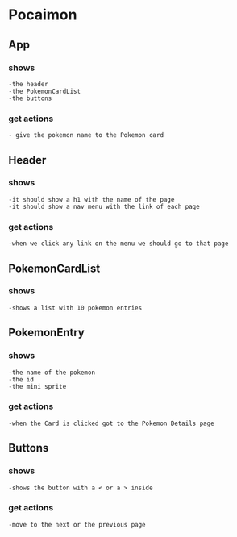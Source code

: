 # Pocaimon

## App

### shows

    -the header
    -the PokemonCardList
    -the buttons

### get actions

    - give the pokemon name to the Pokemon card

## Header

### shows

    -it should show a h1 with the name of the page
    -it should show a nav menu with the link of each page

### get actions

    -when we click any link on the menu we should go to that page

## PokemonCardList

### shows

    -shows a list with 10 pokemon entries

## PokemonEntry

### shows

    -the name of the pokemon
    -the id
    -the mini sprite

### get actions

    -when the Card is clicked got to the Pokemon Details page

## Buttons

### shows

    -shows the button with a < or a > inside

### get actions

    -move to the next or the previous page
